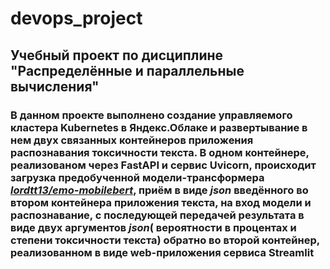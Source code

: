 #                                                           **devops_project**  

##                             Учебный проект по дисциплине "Распределённые и параллельные вычисления"  

### В данном проекте выполнено создание  управляемого кластера Kubernetes в Яндекс.Облаке и развертывание в нем двух связанных контейнеров приложения распознавания токсичности текста.   В одном контейнере, реализованом через FastAPI и сервис Uvicorn, происходит загрузка предобученной модели-трансформера *[lordtt13/emo-mobilebert](https://huggingface.co/lordtt13/emo-mobilebert?text=I+like+you.+I+love+you)*, приём в виде ***json*** введённого во втором контейнера приложения текста, на вход модели и распознавание, с последующей передачей результата в виде двух аргументов ***json***( вероятности в процентах и степени токсичности  текста) обратно во второй контейнер, реализованном в виде web-приложения сервиса Streamlit
